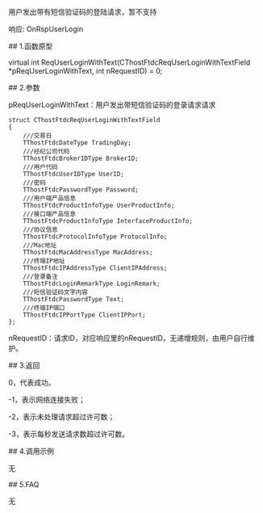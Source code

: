 <p>用户发出带有短信验证码的登陆请求，暂不支持</p>
<p>响应: OnRspUserLogin</p>
<span class="anchor" id="b5117bef-1c24-4813-9576-7393cbd394a8"></span>
## 1.函数原型
<p>virtual int ReqUserLoginWithText(CThostFtdcReqUserLoginWithTextField *pReqUserLoginWithText, int nRequestID) = 0;</p>
<span class="anchor" id="a5e3bf2c-7244-4cad-a8a8-412e6188005d"></span>
## 2.参数
<p>pReqUserLoginWithText：用户发出带短信验证码的登录请求请求</p>
<pre><code>struct CThostFtdcReqUserLoginWithTextField
{
    ///交易日
    TThostFtdcDateType TradingDay;
    ///经纪公司代码
    TThostFtdcBrokerIDType BrokerID;
    ///用户代码
    TThostFtdcUserIDType UserID;
    ///密码
    TThostFtdcPasswordType Password;
    ///用户端产品信息
    TThostFtdcProductInfoType UserProductInfo;
    ///接口端产品信息
    TThostFtdcProductInfoType InterfaceProductInfo;
    ///协议信息
    TThostFtdcProtocolInfoType ProtocolInfo;
    ///Mac地址
    TThostFtdcMacAddressType MacAddress;
    ///终端IP地址
    TThostFtdcIPAddressType ClientIPAddress;
    ///登录备注
    TThostFtdcLoginRemarkType LoginRemark;
    ///短信验证码文字内容
    TThostFtdcPasswordType Text;
    ///终端IP端口
    TThostFtdcIPPortType ClientIPPort;
};
</code></pre>
<p>nRequestID：请求ID，对应响应里的nRequestID，无递增规则，由用户自行维护。</p>
<span class="anchor" id="c11eb3bc-c399-43f5-ac5c-1be61eb44086"></span>
## 3.返回
<p>0，代表成功。</p>
<p>-1，表示网络连接失败；</p>
<p>-2，表示未处理请求超过许可数；</p>
<p>-3，表示每秒发送请求数超过许可数。</p>
<span class="anchor" id="3a22fb1f-398c-4123-a511-8d101dcfb302"></span>
## 4.调用示例
<p>无</p>
<span class="anchor" id="19273475-73f6-4545-85b7-8a5e1a08f0b6"></span>
## 5.FAQ
<p>无</p>
